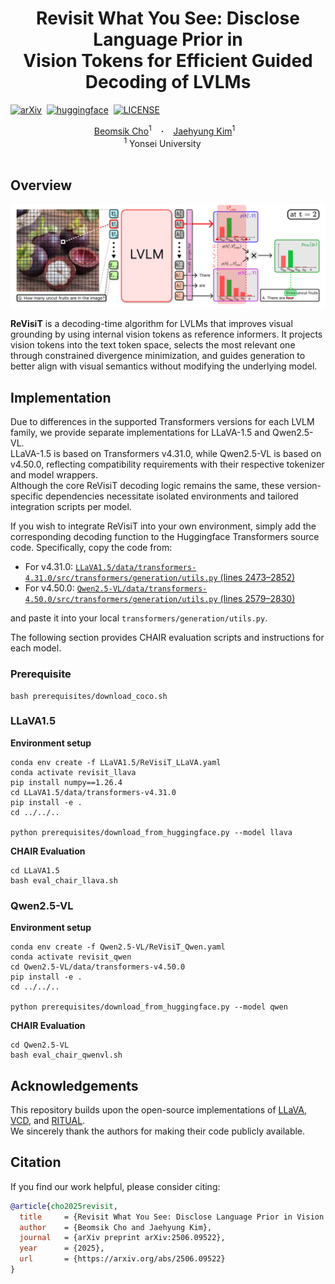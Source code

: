 <h1 align="center"> Revisit What You See: Disclose Language Prior in <br> Vision Tokens for Efficient Guided Decoding of LVLMs
</h1>

[![arXiv](https://img.shields.io/badge/arXiv%20paper-2506.09522-b31b1b.svg)](https://arxiv.org/abs/2506.09522)&nbsp;
[![huggingface](https://img.shields.io/badge/huggingface-2506.09522-yellow.svg)](https://huggingface.co/papers/2506.09522)&nbsp;
[![LICENSE](https://img.shields.io/badge/License-Apache%202.0-g.svg)](LICENSE)

<div align="center">
  <a href="https://bscho333.notion.site/" target="_blank">Beomsik&nbsp;Cho</a><sup>1</sup> &ensp; <b>&middot;</b> &ensp;
  <a href="https://sites.google.com/view/jaehyungkim" target="_blank">Jaehyung&nbsp;Kim</a><sup>1</sup> &ensp; <br>
  <sup>1</sup> Yonsei University &emsp; <br>
</div>
<br>


## Overview
  <p align="center">
    <img src="figs/overview.png"/>
  </p>

**ReVisiT** is a decoding-time algorithm for LVLMs that improves visual grounding by using internal vision tokens as reference informers. It projects vision tokens into the text token space, selects the most relevant one through constrained divergence minimization, and guides generation to better align with visual semantics without modifying the underlying model.


## Implementation

Due to differences in the supported Transformers versions for each LVLM family, we provide separate implementations for LLaVA-1.5 and Qwen2.5-VL.  
LLaVA-1.5 is based on Transformers v4.31.0, while Qwen2.5-VL is based on v4.50.0, reflecting compatibility requirements with their respective tokenizer and model wrappers.  
Although the core ReVisiT decoding logic remains the same, these version-specific dependencies necessitate isolated environments and tailored integration scripts per model.

If you wish to integrate ReVisiT into your own environment, simply add the corresponding decoding function to the Huggingface Transformers source code.
Specifically, copy the code from:
- For v4.31.0: [`LLaVA1.5/data/transformers-4.31.0/src/transformers/generation/utils.py` (lines 2473–2852)](https://github.com/bscho333/ReVisiT/blob/main/LLaVA1.5/data/transformers-v4.31.0/src/transformers/generation/utils.py#L2473-L2852)
- For v4.50.0: [`Qwen2.5-VL/data/transformers-4.50.0/src/transformers/generation/utils.py` (lines 2579–2830)](https://github.com/bscho333/ReVisiT/blob/main/Qwen2.5-VL/data/transformers-v4.50.0/src/transformers/generation/utils.py#L2579-L2830)

and paste it into your local `transformers/generation/utils.py`.

The following section provides CHAIR evaluation scripts and instructions for each model.

  ### Prerequisite
  ```
  bash prerequisites/download_coco.sh
  ```
  ### LLaVA1.5
  **Environment setup**
  ```
  conda env create -f LLaVA1.5/ReVisiT_LLaVA.yaml
  conda activate revisit_llava
  pip install numpy==1.26.4
  cd LLaVA1.5/data/transformers-v4.31.0
  pip install -e .
  cd ../../..

  python prerequisites/download_from_huggingface.py --model llava
  ```
  **CHAIR Evaluation**
  ```
  cd LLaVA1.5
  bash eval_chair_llava.sh
  ```

  ### Qwen2.5-VL
  **Environment setup**
  ```
  conda env create -f Qwen2.5-VL/ReVisiT_Qwen.yaml
  conda activate revisit_qwen
  cd Qwen2.5-VL/data/transformers-v4.50.0
  pip install -e .
  cd ../../..

  python prerequisites/download_from_huggingface.py --model qwen
  ```
  **CHAIR Evaluation**
  ```
  cd Qwen2.5-VL
  bash eval_chair_qwenvl.sh
  ```
## Acknowledgements
This repository builds upon the open-source implementations of [LLaVA](https://github.com/haotian-liu/LLaVA), [VCD](https://github.com/DAMO-NLP-SG/VCD), and [RITUAL](https://github.com/sangminwoo/RITUAL).  
We sincerely thank the authors for making their code publicly available.


## Citation
If you find our work helpful, please consider citing:

```bibtex
@article{cho2025revisit,
  title     = {Revisit What You See: Disclose Language Prior in Vision Tokens for Efficient Guided Decoding of LVLMs},
  author    = {Beomsik Cho and Jaehyung Kim},
  journal   = {arXiv preprint arXiv:2506.09522},
  year      = {2025},
  url       = {https://arxiv.org/abs/2506.09522}
}
```